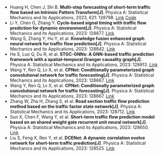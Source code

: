 * Huang H, Chen J, Shi B. <b>Multi-step forecasting of short-term traffic flow based on Intrinsic Pattern Transform[J]</b>. Physica A: Statistical Mechanics and its Applications, 2023, 621: 128798. [Link](https://www.sciencedirect.com/science/article/pii/S0378437123003539) [Code](https://github.com/RaganrokV/Intrinsic-Mode-Transform)
* Li Y, Chen G, Zhang Y. <b>Cycle-based signal timing with traffic flow prediction for dynamic environment[J]</b>. Physica A: Statistical Mechanics and its Applications, 2023: 128877. [Link](https://www.sciencedirect.com/science/article/pii/S0378437123004326)
* Wang S, Zhang Y, Hu Y, et al. <b>Knowledge fusion enhanced graph neural network for traffic flow prediction[J]</b>. Physica A: Statistical Mechanics and its Applications, 2023: 128842. [Link](https://www.sciencedirect.com/science/article/pii/S0378437123003977)
* He S, Luo Q, Du R, et al. <b>STGC-GNNs: A GNN-based traffic prediction framework with a spatial–temporal Granger causality graph[J]</b>. Physica A: Statistical Mechanics and its Applications, 2023: 128913. [Link](https://www.sciencedirect.com/science/article/pii/S0378437123004685)
* Wang Y, Ren Q, Lv X, et al. <b>CPNet: Conditionally parameterized graph convolutional network for traffic forecasting[J]</b>. Physica A: Statistical Mechanics and its Applications, 2023: 128667. [Link](https://www.sciencedirect.com/science/article/pii/S0378437123002224)
* Wang Y, Ren Q, Lv X, et al. <b>CPNet: Conditionally parameterized graph convolutional network for traffic forecasting[J]</b>. Physica A: Statistical Mechanics and its Applications, 2023: 128667. [Link](https://www.sciencedirect.com/science/article/pii/S0378437123002224)
* Zhang W, Zha H, Zhang S, et al. <b>Road section traffic flow prediction method based on the traffic factor state network[J]</b>. Physica A: Statistical Mechanics and its Applications, 2023: 128712. [Link](https://www.sciencedirect.com/science/article/pii/S0378437123002674)
* Sun X, Chen F, Wang Y, et al. <b>Short-term traffic flow prediction model based on an shared weight gate recurrent unit neural network[J]</b>. Physica A: Statistical Mechanics and its Applications, 2023: 128650. [Link](https://www.sciencedirect.com/science/article/pii/S0378437123002054)
* Liu S, Feng X, Ren Y, et al. <b>DCENet: A dynamic correlation evolve network for short-term traffic prediction[J]</b>. Physica A: Statistical Mechanics and its Applications, 2023: 128525. [Link](https://www.sciencedirect.com/science/article/pii/S0378437123000808)
